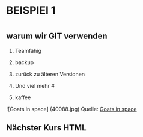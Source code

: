#
#				BEISPIEl 1  
#

## warum wir GIT verwenden 

1. Teamfähig
1. backup
1. zurück zu älteren Versionen

2. Und viel mehr #

3. kaffee

![Goats in space] (40088.jpg)
Quelle: [Goats in space](https://www.google.at/search?q=goats+in+space&rlz=1C1GGGE_deAT735&espv=2&tbm=isch&imgil=dPphNpbS2cdb2M%253A%253B-q6-TKPPyw4tIM%253Bhttp%25253A%25252F%25252Fwheresmysammich.com%25252Fpicture%25252F40088%25252Fgoats-in-space%25252F&source=iu&pf=m&fir=dPphNpbS2cdb2M%253A%252C-q6-TKPPyw4tIM%252C_&usg=__dnM5Z8xSTY-slVIYETp4er437qg%3D&biw=1920&bih=950&ved=0ahUKEwi_kIrgo8fSAhVC7RQKHZ4AC3oQyjcIKg&ei=uirAWL_LN8LaU56BrNAH#imgrc=dPphNpbS2cdb2M:) 
## Nächster Kurs HTML 
